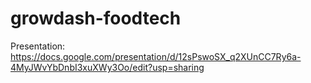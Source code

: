 # growdash-foodtech

Presentation: https://docs.google.com/presentation/d/12sPswoSX_q2XUnCC7Ry6a-4MyJWvYbDnbI3xuXWy3Oo/edit?usp=sharing
